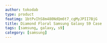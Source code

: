 ```yaml
---
author: tokodab
type: product
featimg: 1btPvIhS8m480NdQm6t7_cgMyJPII7BjG
title: Diamond Floral Samsung Galaxy S9 Case
tags: [samsung, galaxy, s9]
category: [samsung]
---
```

